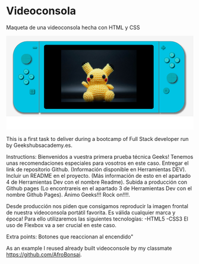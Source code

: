 # Videoconsola
Maqueta de una videoconsola hecha con HTML y CSS

![ScreenShot](Images/Print_screen_done.png)

This is a first task to deliver during a bootcamp of Full Stack developer run by Geekshubsacademy.es.

Instructions: 
Bienvenidos a vuestra primera prueba técnica Geeks!
Tenemos unas recomendaciones especiales para vosotros en este caso.
Entregar el link de repositorio Github. (Información disponible en Herramientas DEV).
Incluir un README en el proyecto. (Más información de esto en el apartado 4 de Herramientas Dev con el nombre Readme).
Subida a producción con Github pages (Lo encontrareis en el apartado 3 de Herramientas Dev con el nombre Github Pages).
Ánimo Geeks!!! Rock on!!!!.

Desde producción nos piden que consigamos reproducir la imagen frontal de nuestra videoconsola portátil favorita.
Es válida cualquier marca y época! Para ello utilizaremos las siguientes tecnologías:
-HTML5
-CSS3
El uso de Flexbox va a ser crucial en este caso.

Extra points:
Botones que reaccionan al encendido"

As an example I reused already built videoconsole by my classmate https://github.com/AfroBonsai. 


